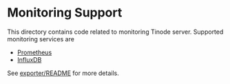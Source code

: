 # Monitoring Support

This directory contains code related to monitoring Tinode server. Supported monitoring services are
* [Prometheus](https://prometheus.io/)
* [InfluxDB](https://www.influxdata.com/)

See [exporter/README](./exporter/README.md) for more details.
